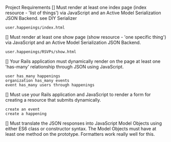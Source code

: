 Project Requirements
[] Must render at least one index page (index resource - 'list of things') via JavaScript and an Active Model Serialization JSON Backend.
see DIY Serializer

	user.happenings/index.html

[] Must render at least one show page (show resource - 'one specific thing') via JavaScript and an Active Model Serialization JSON Backend.
	
	user.happenings/RSVPs/show.html

[] Your Rails application must dynamically render on the page at least one 'has-many' relationship through JSON using JavaScript.

	user has_many happenings
	organization has_many events
	event has_many users through happenings

[] Must use your Rails application and JavaScript to render a form for creating a resource that submits dynamically.

	create an event
	create a happening

[] Must translate the JSON responses into JavaScript Model Objects using either ES6 class or constructor syntax. The Model Objects must have at least one method on the prototype. Formatters work really well for this.

	

